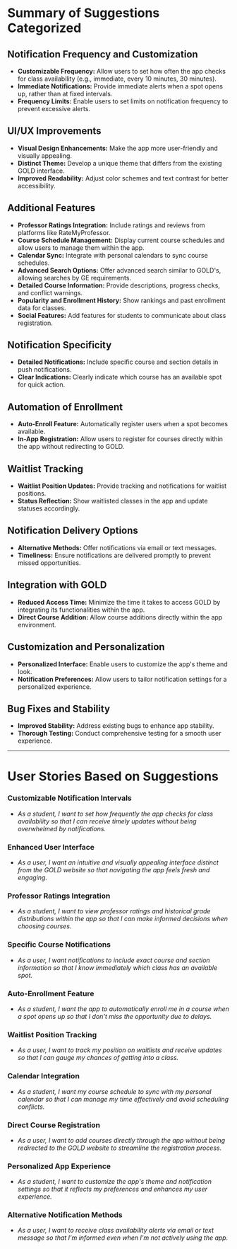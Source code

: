 # Summary of Suggestions Categorized

## Notification Frequency and Customization
- **Customizable Frequency:** Allow users to set how often the app checks for class availability (e.g., immediate, every 10 minutes, 30 minutes).
- **Immediate Notifications:** Provide immediate alerts when a spot opens up, rather than at fixed intervals.
- **Frequency Limits:** Enable users to set limits on notification frequency to prevent excessive alerts.

## UI/UX Improvements
- **Visual Design Enhancements:** Make the app more user-friendly and visually appealing.
- **Distinct Theme:** Develop a unique theme that differs from the existing GOLD interface.
- **Improved Readability:** Adjust color schemes and text contrast for better accessibility.

## Additional Features
- **Professor Ratings Integration:** Include ratings and reviews from platforms like RateMyProfessor.
- **Course Schedule Management:** Display current course schedules and allow users to manage them within the app.
- **Calendar Sync:** Integrate with personal calendars to sync course schedules.
- **Advanced Search Options:** Offer advanced search similar to GOLD's, allowing searches by GE requirements.
- **Detailed Course Information:** Provide descriptions, progress checks, and conflict warnings.
- **Popularity and Enrollment History:** Show rankings and past enrollment data for classes.
- **Social Features:** Add features for students to communicate about class registration.

## Notification Specificity
- **Detailed Notifications:** Include specific course and section details in push notifications.
- **Clear Indications:** Clearly indicate which course has an available spot for quick action.

## Automation of Enrollment
- **Auto-Enroll Feature:** Automatically register users when a spot becomes available.
- **In-App Registration:** Allow users to register for courses directly within the app without redirecting to GOLD.

## Waitlist Tracking
- **Waitlist Position Updates:** Provide tracking and notifications for waitlist positions.
- **Status Reflection:** Show waitlisted classes in the app and update statuses accordingly.

## Notification Delivery Options
- **Alternative Methods:** Offer notifications via email or text messages.
- **Timeliness:** Ensure notifications are delivered promptly to prevent missed opportunities.

## Integration with GOLD
- **Reduced Access Time:** Minimize the time it takes to access GOLD by integrating its functionalities within the app.
- **Direct Course Addition:** Allow course additions directly within the app environment.

## Customization and Personalization
- **Personalized Interface:** Enable users to customize the app's theme and look.
- **Notification Preferences:** Allow users to tailor notification settings for a personalized experience.

## Bug Fixes and Stability
- **Improved Stability:** Address existing bugs to enhance app stability.
- **Thorough Testing:** Conduct comprehensive testing for a smooth user experience.

---

# User Stories Based on Suggestions

### Customizable Notification Intervals
- *As a student, I want to set how frequently the app checks for class availability so that I can receive timely updates without being overwhelmed by notifications.*

### Enhanced User Interface
- *As a user, I want an intuitive and visually appealing interface distinct from the GOLD website so that navigating the app feels fresh and engaging.*

### Professor Ratings Integration
- *As a student, I want to view professor ratings and historical grade distributions within the app so that I can make informed decisions when choosing courses.*

### Specific Course Notifications
- *As a user, I want notifications to include exact course and section information so that I know immediately which class has an available spot.*

### Auto-Enrollment Feature
- *As a student, I want the app to automatically enroll me in a course when a spot opens up so that I don't miss the opportunity due to delays.*

### Waitlist Position Tracking
- *As a user, I want to track my position on waitlists and receive updates so that I can gauge my chances of getting into a class.*

### Calendar Integration
- *As a student, I want my course schedule to sync with my personal calendar so that I can manage my time effectively and avoid scheduling conflicts.*

### Direct Course Registration
- *As a user, I want to add courses directly through the app without being redirected to the GOLD website to streamline the registration process.*

### Personalized App Experience
- *As a student, I want to customize the app's theme and notification settings so that it reflects my preferences and enhances my user experience.*

### Alternative Notification Methods
- *As a user, I want to receive class availability alerts via email or text message so that I'm informed even when I'm not actively using the app.*

